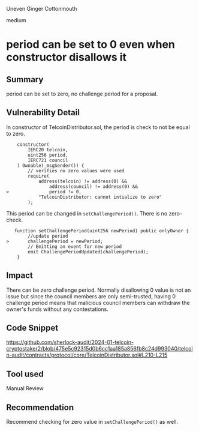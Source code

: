 Uneven Ginger Cottonmouth

medium

# period can be set to 0 even when constructor disallows it

## Summary

period can be set to zero, no challenge period for a proposal.

## Vulnerability Detail

In constructor of TelcoinDistributor.sol, the period is check to not be equal to zero.

```solidity
    constructor(
        IERC20 telcoin,
        uint256 period,
        IERC721 council
    ) Ownable(_msgSender()) {
        // verifies no zero values were used
        require(
            address(telcoin) != address(0) &&
                address(council) != address(0) &&
>               period != 0,
            "TelcoinDistributor: cannot intialize to zero"
        );
```

This period can be changed in `setChallengePeriod()`. There is no zero-check.

```solidity
   function setChallengePeriod(uint256 newPeriod) public onlyOwner {
        //update period
>       challengePeriod = newPeriod;
        // Emitting an event for new period
        emit ChallengePeriodUpdated(challengePeriod);
    }
```

## Impact

There can be zero challenge period. Normally disallowing 0 value is not an issue but since the council members are only semi-trusted, having 0 challenge period means that malicious council members can withdraw the owner's funds without any contestations.

## Code Snippet

https://github.com/sherlock-audit/2024-01-telcoin-cryptostaker2/blob/475e5c92315d0b6cc1aa185a856fb8c24d993040/telcoin-audit/contracts/protocol/core/TelcoinDistributor.sol#L210-L215

## Tool used

Manual Review

## Recommendation

Recommend checking for zero value in `setChallengePeriod()` as well.
